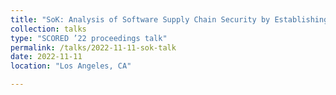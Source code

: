 ```yaml
---
title: "SoK: Analysis of Software Supply Chain Security by Establishing Secure Design Properties."
collection: talks
type: "SCORED ’22 proceedings talk"
permalink: /talks/2022-11-11-sok-talk
date: 2022-11-11
location: "Los Angeles, CA"

---
```

